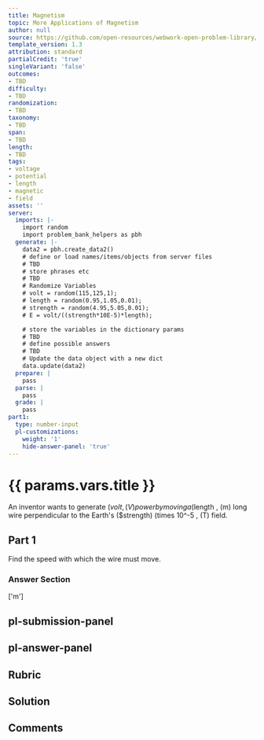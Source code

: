 ```yaml
---
title: Magnetism
topic: More Applications of Magnetism
author: null
source: https://github.com/open-resources/webwork-open-problem-library/tree/master/Contrib/BrockPhysics/College_Physics_Urone/22.Magnetism/22-11.More_Applications_of_Magnetism/NU_U17_22_11_030.pg
template_version: 1.3
attribution: standard
partialCredit: 'true'
singleVariant: 'false'
outcomes:
- TBD
difficulty:
- TBD
randomization:
- TBD
taxonomy:
- TBD
span:
- TBD
length:
- TBD
tags:
- voltage
- potential
- length
- magnetic
- field
assets: ''
server:
  imports: |-
    import random
    import problem_bank_helpers as pbh
  generate: |-
    data2 = pbh.create_data2()
    # define or load names/items/objects from server files
    # TBD
    # store phrases etc
    # TBD
    # Randomize Variables
    # volt = random(115,125,1);
    # length = random(0.95,1.05,0.01);
    # strength = random(4.95,5.05,0.01);
    # E = volt/((strength*10E-5)*length);

    # store the variables in the dictionary params
    # TBD
    # define possible answers
    # TBD
    # Update the data object with a new dict
    data.update(data2)
  prepare: |
    pass
  parse: |
    pass
  grade: |
    pass
part1:
  type: number-input
  pl-customizations:
    weight: '1'
    hide-answer-panel: 'true'
---
```


# {{ params.vars.title }} 


An inventor wants to generate ($volt , (V) power by moving a ($length , (m) long wire perpendicular to the Earth's ($strength) (times 10^-5 , (T) field.

## Part 1 
Find the speed with which the wire must move. 


 ### Answer Section
['m']

## pl-submission-panel 


## pl-answer-panel 


## Rubric 


## Solution 


## Comments 


